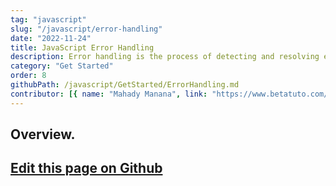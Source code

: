 ```yaml
---
tag: "javascript"
slug: "/javascript/error-handling"
date: "2022-11-24"
title: JavaScript Error Handling
description: Error handling is the process of detecting and resolving errors or exceptions that occur during the execution of a program.."
category: "Get Started"
order: 8
githubPath: /javascript/GetStarted/ErrorHandling.md
contributor: [{ name: "Mahady Manana", link: "https://www.betatuto.com/" }]
---
```



## Overview.

## <a href="https://github.com/mahady-manana/betatuto-docs/tree/main/docs/javascript/GetStarted/ErrorHandling.md" target="_blank">Edit this page on Github</a>

